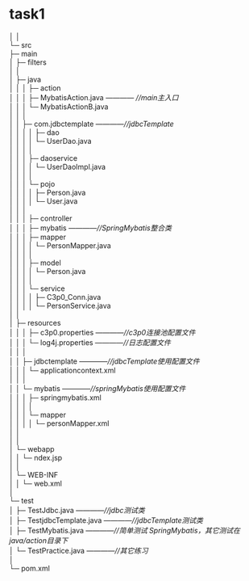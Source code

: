 # task1 
│ 
│    
└─ src  
    ├─ main  
    │  ├─ filters  
    │  │  
    │  ├─ java  
    │  │  │
├─ action  
    │  │  │   ├─     MybatisAction.java  ———— *//main主入口*   
    │  │  │   └─     MybatisActionB.java    
    │  │  │        
    │  │  ├─ com.jdbctemplate   ————*//jdbcTemplate*  
    │  │  │   │
    ├─ dao  
    │  │  │   │    └─    UserDao.java   
    │  │  │   │        
    │  │  │   ├─ daoservice  
    │  │  │   │    └─    UserDaoImpl.java  
    │  │  │   │        
    │  │  │   └─ pojo  
    │  │  │   │     ├─    Person.java  
    │  │  │   │     └─    User.java  
    │  │  │   
    │  │  │
 ├─ controller  
    │  │  │
 ├─ mybatis  ————*//SpringMybatis整合类*  
    │  │  │     ├─ mapper  
    │  │  │     │   └─     PersonMapper.java  
    │  │  │     │        
    │  │  │     ├─ model  
    │  │  │     │   └─     Person.java  
    │  │  │     │        
    │  │  │     └─ service  
    │  │  │     │    ├─     C3p0_Conn.java    
    │  │  │     │    └─     PersonService.java   
    │  │                
    │  ├─ resources  
    │  │  │  ├─  c3p0.properties ————*//c3p0连接池配置文件*  
    │  │  │  └─  log4j.properties ————*//日志配置文件*  
    │  │  │    
    │  │  ├─ jdbctemplate  ————*//jdbcTemplate使用配置文件*  
    │  │  │   └─   applicationcontext.xml  
    │  │  │        
    │  │  └─ mybatis ————*//springMybatis使用配置文件*  
    │  │   │   ├─ springmybatis.xml  
    │  │   │   │    
    │  │   │   └─ mapper  
    │  │   │   │     └─   personMapper.xml  
    │  │      
    │  │  
    │  └─ webapp  
    │      │  └─ ndex.jsp  
    │      │    
    │      └─ WEB-INF  
    │      │     └─     web.xml  
    │                
    └─ test  
    │     ├─     TestJdbc.java          ————*//jdbc测试类*  
    │     ├─     TestjdbcTemplate.java  ————*//jdbcTemplate测试类*  
    │     ├─     TestMybatis.java       ————*//简单测试 SpringMybatis，其它测试在java/action目录下*  
    │     └─     TestPractice.java      ————*//其它练习*  
    │         
    └─  pom.xml  
